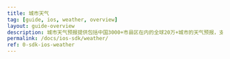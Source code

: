 ```yaml
---
title: 城市天气
tag: [guide, ios, weather, overview]
layout: guide-overview
description: 城市天气预报提供包括中国3000+市县区在内的全球20万+城市的天气预报，支持实时天气、最多30天预报及最多7天逐小时天气预报。
permalink: /docs/ios-sdk/weather/
ref: 0-sdk-ios-weather
---
```


